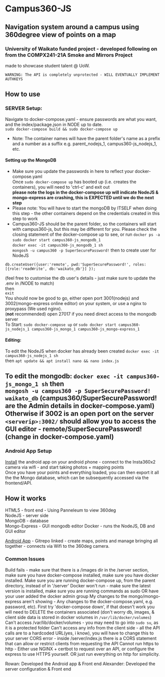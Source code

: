# Campus360-JS
## Navigation system around a campus using 360degree view of points on a map
### University of Waikato funded project - developed following on from the COMPX241-21A Smoke and Mirrors Project
made to showcase student talent @ UoW.

```WARNING: The API is completely unprotected - WILL EVENTUALLY IMPLEMENT AUTHKEYS```

## How to use
### SERVER Setup:
Navigate to docker-compose.yaml - ensure passwords are what you want, and the index/package.json in NODE up to date.   
```sudo docker-compose build && sudo docker-compose up```  
- Note: The container names will have the parent folder's name as a prefix and a number as a suffix e.g. parent_nodejs_1, campus360-js_nodejs_1, etc.  
#### Setting up the MongoDB  
 - Make sure you update the passwords in here to reflect your docker-compose.yaml  
Once ```sudo docker-compose up``` has booted up (i.e. creates the containers), you will need to 'ctrl-c' and exit out   
**please note the logs in the docker-compose up will indicate NodeJS & mongo-express are crashing, this is EXPECTED until we do the next step**  
- Please note: You will have to start the mongoDB by ITSELF when doing this step - the other containers depend on the credentials created in this step to work  
- Campus360-JS should be the parent folder, so the containers will start with campus360-js, but this may be different for you. Please check the closing statement of the docker-compose up to see, or run ```docker ps -a```    
```sudo docker start campus360-js_mongodb_1```  
```docker exec -it campus360-js_mongodb_1 sh```    
```mongosh -u campus360 -p SuperSecurePassword!``` then to create user for NodeJS  
```use waikato_db; 
db.createUser({user:'remote', pwd:'SuperSecurePassword!', roles:[{role:'readWrite', db:'waikato_db'}] });
```  
(feel free to customise the db user's details - just make sure to update the .env in /NODE to match)  
then   
```exit```   
You should now be good to go, either open port 3001(nodejs) and 3002(mongo-express online editor) on your system, or use a nginx to proxypass (We used nginx).  
(**not** recommended) open 27017 if you need direct access to the mongodb server  
To Start: ```sudo docker-compose up``` or ```sudo docker start campus360-js_nodejs_1 campus360-js_mongo_1 campus360-js_mongo-express_1```  

#### Editing:  
  To edit the NodeJS when docker has already been created ```docker exec -it campus360-js_nodejs_1 sh```  
  then ```apt update && apt install nano && nano index.js```  
  
  To edit the mongodb: ```docker exec -it campus360-js_mongo_1 sh``` then  
  ```mongosh -u campus360 -p SuperSecurePassword! waikato_db``` (campus360/SuperSecurePassword! are the Admin details in docker-compose.yaml)
   Otherwise if 3002 is an open port on the server ```<serverip>:3002/``` should allow you to access the GUI editor - remote/SuperSecurePassword! (change in docker-compose.yaml)  
---
### Android App Setup
[Install](https://github.com/ChocolateVS/Campus360-MapBuilder) the android app on your android phone - connect to the Insta360x2 camera via wifi - and start taking photos + mapping points   
Once you have your points and everything loaded, you can then export it all the the Mongo database, which can be subsequently accessed via the frontend/API.  

## How it works
HTML5 - front end - Using Panneleum to view 360deg    
NodeJS - server side  
MongoDB - database   
Mongo-Express - GUI mongodb editor
Docker - runs the NodeJS, DB and GUI editor  
  
[Android App](https://github.com/ChocolateVS/Campus360-MapBuilder) - Gitrepo linked - create maps, points and manage bringing all together - connects via Wifi to the 360deg camera.  

### Common Issues
Build fails - make sure that there is a /images dir in the /server section, make sure you have docker-compose installed, make sure you have docker installed. Make sure you are running docker-compose up, from the parent directory, instead of in '/server'
Docker won't run - make sure the latest version is installed, make sure you are running commands as sudo OR have your user added the docker admin group 
My changes to the mongo/mongo-express aren't showing - Any changes to the docker-compose.yaml, e.g. password, etc). First try 'docker-compose down', if that doesn't work you will need to DELETE the containers associated (don't worry db, images, & client side data is stored in docker volumes in ```/var/lib/docker/volumes```)
Can't access /var/lib/docker/volumes - you may need to go into ```sudo su```, as it is a protected folder
Can't access any info from the client side - all the API calls are to a hardcoded URL(yes, i know), you will have to change this to your server
CORS error - inside /server/index.js there is a CORS statement that can allow or restrict clients from requesting the API
Cannot run https to http - Either use NGINX + certbot to request over an API, or configure the express to use HTTPS yourself. OR just run everything on http for simplicity.

Rowan: Developed the Android app & Front end
Alexander: Developed the server configuration & Front end
